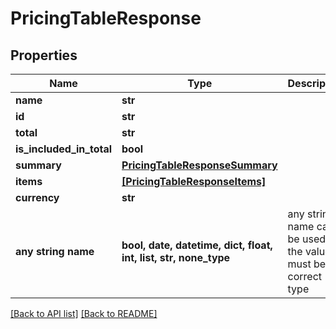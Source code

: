 # PricingTableResponse


## Properties
Name | Type | Description | Notes
------------ | ------------- | ------------- | -------------
**name** | **str** |  | [optional] 
**id** | **str** |  | [optional] 
**total** | **str** |  | [optional] 
**is_included_in_total** | **bool** |  | [optional] 
**summary** | [**PricingTableResponseSummary**](PricingTableResponseSummary.md) |  | [optional] 
**items** | [**[PricingTableResponseItems]**](PricingTableResponseItems.md) |  | [optional] 
**currency** | **str** |  | [optional] 
**any string name** | **bool, date, datetime, dict, float, int, list, str, none_type** | any string name can be used but the value must be the correct type | [optional]

[[Back to API list]](../README.md#documentation-for-api-endpoints) [[Back to README]](../README.md)



